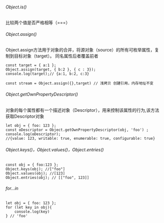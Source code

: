 ###### Object.is()
比较两个值是否严格相等（===）
###### Object.assign()
Object.assign方法用于对象的合并，将源对象（source）的所有可枚举属性，复制到目标对象（target）。
同名属性后者覆盖前者
```
const target = { a:1 };
Object.assign(target, { b:2 }, { c : 3});
console.log(target);// {a:1, b:2, c:3}

const stream = Object.assign({},target) // 浅拷贝 创建引用，内存地址不变
```
###### Object.getOwnPropertyDescriptor()
对象的每个属性都有一个描述对象（Descriptor），用来控制该属性的行为,该方法获取Descriptor对象
```
let obj = { foo: 123 };
const oDescriptor = Object.getOwnPropertyDescriptor(obj, 'foo') ;
console.log(oDescriptor);
//{value: 123, writable: true, enumerable: true, configurable: true}
```
###### Object.keys()，Object.values()，Object.entries()
```
const obj = { foo:123 };
Object.keys(obj); //["foo"]
Object.values(obj); //[123]
Object.entries(obj); // [["foo", 123]]
```
###### for...in 
```
let obj = { foo: 123 };
for (let key in obj){
    console.log(key)
} // 'foo'
```
